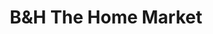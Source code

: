 ---
title: "B&H The Home Market"
url: /east-greenville/bundh-the-home-market/
shop: Haushaltsgeräte
---